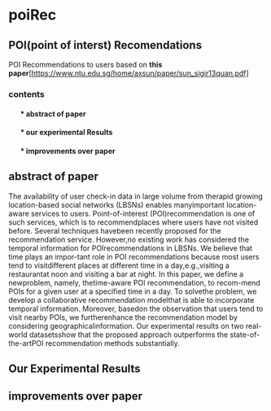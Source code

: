 # poiRec
## POI(point of interst) Recomendations 
POI Recommendations to users based on **this paper**[https://www.ntu.edu.sg/home/axsun/paper/sun_sigir13quan.pdf] 
### contents 
#### &nbsp; &nbsp;   &nbsp;  &nbsp;* abstract of paper
#### &nbsp; &nbsp;   &nbsp;  &nbsp;* our experimental Results 
#### &nbsp; &nbsp;   &nbsp;  &nbsp;* improvements over paper
## abstract of paper 
The  availability  of  user  check-in  data  in  large  volume  from  therapid growing location-based social networks (LBSNs) enables manyimportant location-aware services to users. Point-of-interest (POI)recommendation is one of such services, which is to recommendplaces where users have not visited before. Several techniques havebeen recently proposed for the recommendation service. However,no existing work has considered the temporal information for POIrecommendations in LBSNs. We believe that time plays an impor-tant role in POI recommendations because most users tend to visitdifferent places at different time in a day,e.g.,visiting a restaurantat noon and visiting a bar at night.  In this paper, we define a newproblem, namely, thetime-aware POI recommendation, to recom-mend POIs for a given user at a specified time in a day.  To solvethe  problem,  we  develop  a  collaborative  recommendation  modelthat is able to incorporate temporal information.  Moreover, basedon the observation that users tend to visit nearby POIs, we furtherenhance the recommendation model by considering geographicalinformation.  Our experimental results on two real-world datasetsshow that the proposed approach outperforms the state-of-the-artPOI recommendation methods substantially.
## Our Experimental Results 
## improvements over paper
